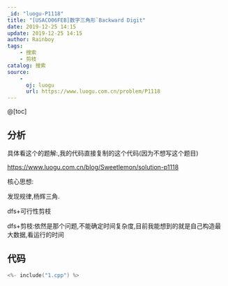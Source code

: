 ```yaml
---
_id: "luogu-P1118"
title: "[USACO06FEB]数字三角形`Backward Digit"
date: 2019-12-25 14:15
update: 2019-12-25 14:15
author: Rainboy
tags:
    - 搜索
    - 剪枝
catalog: 搜索
source: 
    - 
      oj: luogu
      url: https://www.luogu.com.cn/problem/P1118
---
```



@[toc]
## 分析

具体看这个的题解:,我的代码直接复制的这个代码(因为不想写这个题目)

https://www.luogu.com.cn/blog/Sweetlemon/solution-p1118

核心思想:

发现规律,杨辉三角.

dfs+可行性剪枝

dfs+剪枝:依然是那个问题,不能确定时间复杂度,目前我能想到的就是自己构造最大数据,看运行的时间

## 代码

```c
<%- include("1.cpp") %>
```

